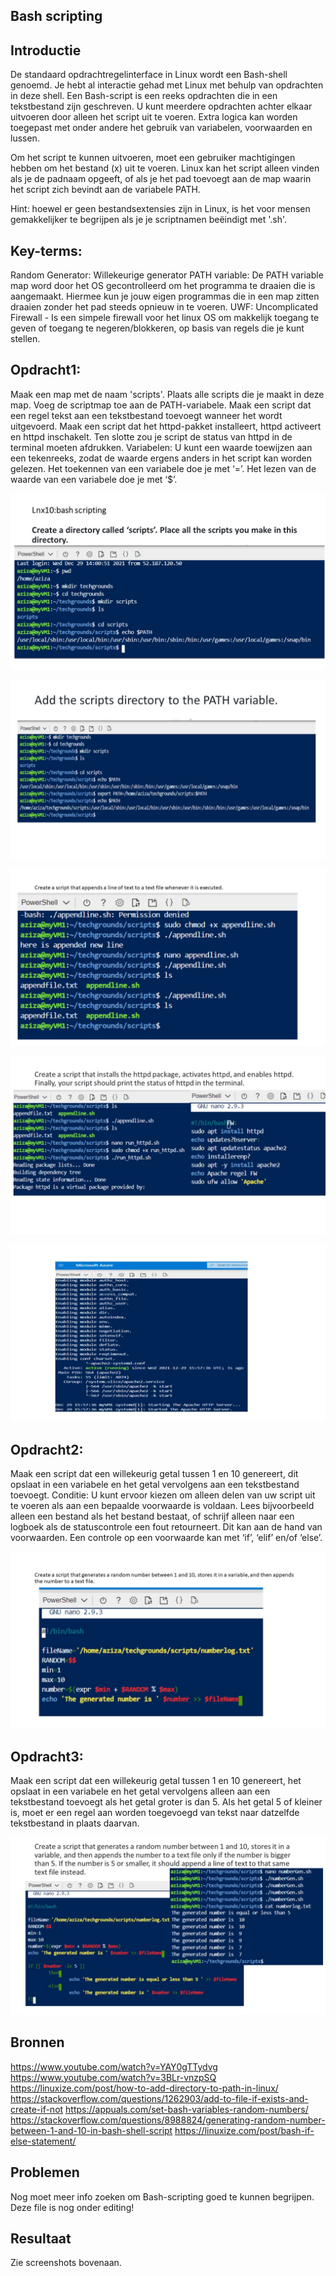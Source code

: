 ## Bash scripting

## Introductie

De standaard opdrachtregelinterface in Linux wordt een Bash-shell genoemd. Je hebt al interactie gehad met Linux met behulp van opdrachten in deze shell.
Een Bash-script is een reeks opdrachten die in een tekstbestand zijn geschreven. U kunt meerdere opdrachten achter elkaar uitvoeren door alleen het script uit te voeren.
Extra logica kan worden toegepast met onder andere het gebruik van variabelen, voorwaarden en lussen.

Om het script te kunnen uitvoeren, moet een gebruiker machtigingen hebben om het bestand (x) uit te voeren.
Linux kan het script alleen vinden als je de padnaam opgeeft, of als je het pad toevoegt aan de map waarin het script zich bevindt aan de variabele PATH.

Hint: hoewel er geen bestandsextensies zijn in Linux, is het voor mensen gemakkelijker te begrijpen als je je scriptnamen beëindigt met '.sh'.


## Key-terms:
Random Generator:
Willekeurige generator
PATH variable:
De PATH variable map word door het OS gecontrolleerd om het programma te draaien die is aangemaakt. Hiermee kun je jouw eigen programmas die in een map zitten draaien zonder het pad steeds opnieuw in te voeren.
UWF:
Uncomplicated Firewall - Is een simpele firewall voor het linux OS om makkelijk toegang te geven of toegang te negeren/blokkeren, op basis van regels die je kunt stellen.


## Opdracht1:
Maak een map met de naam 'scripts'. Plaats alle scripts die je maakt in deze map.
Voeg de scriptmap toe aan de PATH-variabele.
Maak een script dat een regel tekst aan een tekstbestand toevoegt wanneer het wordt uitgevoerd.
Maak een script dat het httpd-pakket installeert, httpd activeert en httpd inschakelt. Ten slotte zou je script de status van httpd in de terminal moeten afdrukken.
Variabelen:
U kunt een waarde toewijzen aan een tekenreeks, zodat de waarde ergens anders in het script kan worden gelezen.
Het toekennen van een variabele doe je met ‘=’.
Het lezen van de waarde van een variabele doe je met ‘$<insert variable name here>’.

![scripts-directory]( https://github.com/techgrounds/cloud-6-repo-AzizaAdam/blob/main/00_includes/Lnx10/Create%20scripts%20directory.jpg)

![add-script-to-a-PATH-var]( https://github.com/techgrounds/cloud-6-repo-AzizaAdam/blob/main/00_includes/Lnx10/add%20scripts%20directory%20to%20PATH%20var.jpg)

![script-appends-a-line]( https://github.com/techgrounds/cloud-6-repo-AzizaAdam/blob/main/00_includes/Lnx10/create%20script%20to%20append%20a%20line%20in%20txt%20file.jpg)

![script-to-install-httpd]( https://github.com/techgrounds/cloud-6-repo-AzizaAdam/blob/main/00_includes/Lnx10/script%20to%20install%20httpd.jpg)

![httpd-is-running]( https://github.com/techgrounds/cloud-6-repo-AzizaAdam/blob/main/00_includes/Lnx10/httpd%20is%20running%20and%20active.jpg)

## Opdracht2:
Maak een script dat een willekeurig getal tussen 1 en 10 genereert, dit opslaat in een variabele en het getal vervolgens aan een tekstbestand toevoegt.
Conditie:
U kunt ervoor kiezen om alleen delen van uw script uit te voeren als aan een bepaalde voorwaarde is voldaan. Lees bijvoorbeeld alleen een bestand als het bestand bestaat, of schrijf alleen naar een logboek als de statuscontrole een fout retourneert. Dit kan aan de hand van voorwaarden.
Een controle op een voorwaarde kan met ‘if’, ‘elif’ en/of ‘else’.

![script-random-number-gen]( https://github.com/techgrounds/cloud-6-repo-AzizaAdam/blob/main/00_includes/Lnx10/script%20random%20number%20generator.jpg)



## Opdracht3:
Maak een script dat een willekeurig getal tussen 1 en 10 genereert, het opslaat in een variabele en het getal vervolgens alleen aan een tekstbestand toevoegt als het getal groter is dan 5. Als het getal 5 of kleiner is, moet er een regel aan worden toegevoegd van tekst naar datzelfde tekstbestand in plaats daarvan.

![script-random-number-gen-euqal-bigger-than-5-in-txt-file]( https://github.com/techgrounds/cloud-6-repo-AzizaAdam/blob/main/00_includes/Lnx10/script%20to%20add%20random%20number%20higher%20than%205%20to%20txt%20file.jpg)



## Bronnen
https://www.youtube.com/watch?v=YAY0gTTydvg
https://www.youtube.com/watch?v=3BLr-vnzpSQ
https://linuxize.com/post/how-to-add-directory-to-path-in-linux/
https://stackoverflow.com/questions/1262903/add-to-file-if-exists-and-create-if-not
https://appuals.com/set-bash-variables-random-numbers/
https://stackoverflow.com/questions/8988824/generating-random-number-between-1-and-10-in-bash-shell-script
https://linuxize.com/post/bash-if-else-statement/


## Problemen
Nog moet meer info zoeken om Bash-scripting goed te kunnen begrijpen. Deze file is nog onder editing!


## Resultaat
Zie screenshots bovenaan.


